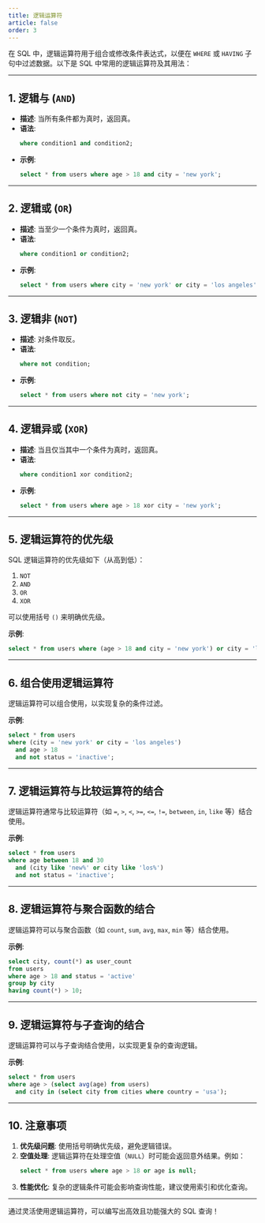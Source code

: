 ```yaml
---
title: 逻辑运算符
article: false
order: 3
---
```


在 SQL 中，逻辑运算符用于组合或修改条件表达式，以便在 `WHERE` 或 `HAVING` 子句中过滤数据。以下是 SQL 中常用的逻辑运算符及其用法：

---

## **1. 逻辑与 (`AND`)**
- **描述**: 当所有条件都为真时，返回真。
- **语法**:
  ```sql
  where condition1 and condition2;
  ```
- **示例**:
  ```sql
  select * from users where age > 18 and city = 'new york';
  ```

---

## **2. 逻辑或 (`OR`)**
- **描述**: 当至少一个条件为真时，返回真。
- **语法**:
  ```sql
  where condition1 or condition2;
  ```
- **示例**:
  ```sql
  select * from users where city = 'new york' or city = 'los angeles';
  ```

---

## **3. 逻辑非 (`NOT`)**
- **描述**: 对条件取反。
- **语法**:
  ```sql
  where not condition;
  ```
- **示例**:
  ```sql
  select * from users where not city = 'new york';
  ```

---

## **4. 逻辑异或 (`XOR`)**
- **描述**: 当且仅当其中一个条件为真时，返回真。
- **语法**:
  ```sql
  where condition1 xor condition2;
  ```
- **示例**:
  ```sql
  select * from users where age > 18 xor city = 'new york';
  ```

---

## **5. 逻辑运算符的优先级**
SQL 逻辑运算符的优先级如下（从高到低）：
1. `NOT`
2. `AND`
3. `OR`
4. `XOR`

可以使用括号 `()` 来明确优先级。

**示例**:
```sql
select * from users where (age > 18 and city = 'new york') or city = 'los angeles';
```

---

## **6. 组合使用逻辑运算符**
逻辑运算符可以组合使用，以实现复杂的条件过滤。

**示例**:
```sql
select * from users
where (city = 'new york' or city = 'los angeles')
  and age > 18
  and not status = 'inactive';
```

---

## **7. 逻辑运算符与比较运算符的结合**
逻辑运算符通常与比较运算符（如 `=`, `>`, `<`, `>=`, `<=`, `!=`, `between`, `in`, `like` 等）结合使用。

**示例**:
```sql
select * from users
where age between 18 and 30
  and (city like 'new%' or city like 'los%')
  and not status = 'inactive';
```

---

## **8. 逻辑运算符与聚合函数的结合**
逻辑运算符可以与聚合函数（如 `count`, `sum`, `avg`, `max`, `min` 等）结合使用。

**示例**:
```sql
select city, count(*) as user_count
from users
where age > 18 and status = 'active'
group by city
having count(*) > 10;
```

---

## **9. 逻辑运算符与子查询的结合**
逻辑运算符可以与子查询结合使用，以实现更复杂的查询逻辑。

**示例**:
```sql
select * from users
where age > (select avg(age) from users)
  and city in (select city from cities where country = 'usa');
```

---

## **10. 注意事项**
1. **优先级问题**: 使用括号明确优先级，避免逻辑错误。
2. **空值处理**: 逻辑运算符在处理空值（`NULL`）时可能会返回意外结果。例如：
   ```sql
   select * from users where age > 18 or age is null;
   ```
3. **性能优化**: 复杂的逻辑条件可能会影响查询性能，建议使用索引和优化查询。

---

通过灵活使用逻辑运算符，可以编写出高效且功能强大的 SQL 查询！
